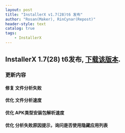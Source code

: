 ```yaml
---
layout: post
title: "InstallerX v1.7(28)t6 发布"
author: "Rosan(Maker), RinCynar(Repost)"
header-style: text
catalog: true
tags:
    - InstallerX
---
```


## InstallerX 1.7(28) t6发布, [下载该版本](/file/InstallerX_1.7(28)-t6.apk).

### 更新内容

#### 修复 文件分析失败

#### 优化 文件分析速度

#### 优化 APK类型安装包解析速度

#### 优化 分析失败原因提示，询问是否使用隐藏应用列表
